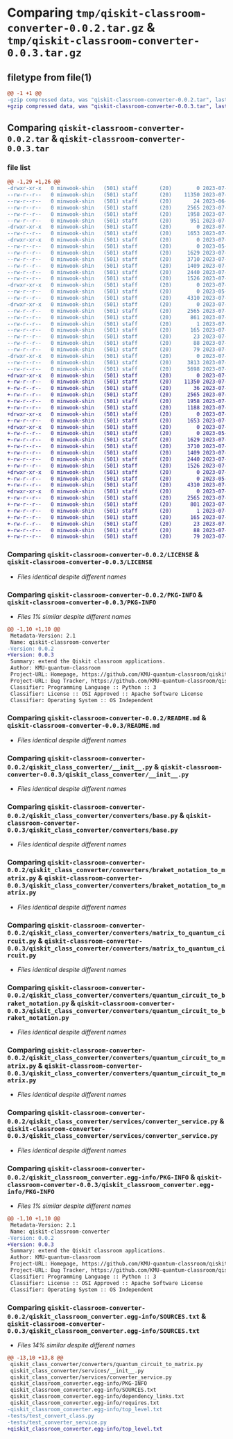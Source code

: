 # Comparing `tmp/qiskit-classroom-converter-0.0.2.tar.gz` & `tmp/qiskit-classroom-converter-0.0.3.tar.gz`

## filetype from file(1)

```diff
@@ -1 +1 @@
-gzip compressed data, was "qiskit-classroom-converter-0.0.2.tar", last modified: Sun Jul 30 00:20:44 2023, max compression
+gzip compressed data, was "qiskit-classroom-converter-0.0.3.tar", last modified: Mon Jul 31 10:46:27 2023, max compression
```

## Comparing `qiskit-classroom-converter-0.0.2.tar` & `qiskit-classroom-converter-0.0.3.tar`

### file list

```diff
@@ -1,29 +1,26 @@
-drwxr-xr-x   0 minwook-shin   (501) staff       (20)        0 2023-07-30 00:20:44.058942 qiskit-classroom-converter-0.0.2/
--rw-r--r--   0 minwook-shin   (501) staff       (20)    11350 2023-07-28 05:38:56.000000 qiskit-classroom-converter-0.0.2/LICENSE
--rw-r--r--   0 minwook-shin   (501) staff       (20)       24 2023-06-25 02:07:36.000000 qiskit-classroom-converter-0.0.2/MANIFEST.in
--rw-r--r--   0 minwook-shin   (501) staff       (20)     2565 2023-07-30 00:20:44.059136 qiskit-classroom-converter-0.0.2/PKG-INFO
--rw-r--r--   0 minwook-shin   (501) staff       (20)     1958 2023-07-28 06:54:58.000000 qiskit-classroom-converter-0.0.2/README.md
--rw-r--r--   0 minwook-shin   (501) staff       (20)      951 2023-07-30 00:19:08.000000 qiskit-classroom-converter-0.0.2/pyproject.toml
-drwxr-xr-x   0 minwook-shin   (501) staff       (20)        0 2023-07-30 00:20:44.048997 qiskit-classroom-converter-0.0.2/qiskit_class_converter/
--rw-r--r--   0 minwook-shin   (501) staff       (20)     1653 2023-07-28 06:43:21.000000 qiskit-classroom-converter-0.0.2/qiskit_class_converter/__init__.py
-drwxr-xr-x   0 minwook-shin   (501) staff       (20)        0 2023-07-30 00:20:44.053207 qiskit-classroom-converter-0.0.2/qiskit_class_converter/converters/
--rw-r--r--   0 minwook-shin   (501) staff       (20)        0 2023-05-26 12:59:36.000000 qiskit-classroom-converter-0.0.2/qiskit_class_converter/converters/__init__.py
--rw-r--r--   0 minwook-shin   (501) staff       (20)     1629 2023-07-28 05:38:56.000000 qiskit-classroom-converter-0.0.2/qiskit_class_converter/converters/base.py
--rw-r--r--   0 minwook-shin   (501) staff       (20)     3710 2023-07-28 05:39:05.000000 qiskit-classroom-converter-0.0.2/qiskit_class_converter/converters/braket_notation_to_matrix.py
--rw-r--r--   0 minwook-shin   (501) staff       (20)     1409 2023-07-28 06:43:21.000000 qiskit-classroom-converter-0.0.2/qiskit_class_converter/converters/matrix_to_quantum_circuit.py
--rw-r--r--   0 minwook-shin   (501) staff       (20)     2440 2023-07-28 05:38:56.000000 qiskit-classroom-converter-0.0.2/qiskit_class_converter/converters/quantum_circuit_to_braket_notation.py
--rw-r--r--   0 minwook-shin   (501) staff       (20)     1526 2023-07-28 05:38:56.000000 qiskit-classroom-converter-0.0.2/qiskit_class_converter/converters/quantum_circuit_to_matrix.py
-drwxr-xr-x   0 minwook-shin   (501) staff       (20)        0 2023-07-30 00:20:44.054452 qiskit-classroom-converter-0.0.2/qiskit_class_converter/services/
--rw-r--r--   0 minwook-shin   (501) staff       (20)        0 2023-05-26 12:59:36.000000 qiskit-classroom-converter-0.0.2/qiskit_class_converter/services/__init__.py
--rw-r--r--   0 minwook-shin   (501) staff       (20)     4310 2023-07-28 06:43:21.000000 qiskit-classroom-converter-0.0.2/qiskit_class_converter/services/converter_service.py
-drwxr-xr-x   0 minwook-shin   (501) staff       (20)        0 2023-07-30 00:20:44.057050 qiskit-classroom-converter-0.0.2/qiskit_classroom_converter.egg-info/
--rw-r--r--   0 minwook-shin   (501) staff       (20)     2565 2023-07-30 00:20:44.000000 qiskit-classroom-converter-0.0.2/qiskit_classroom_converter.egg-info/PKG-INFO
--rw-r--r--   0 minwook-shin   (501) staff       (20)      861 2023-07-30 00:20:44.000000 qiskit-classroom-converter-0.0.2/qiskit_classroom_converter.egg-info/SOURCES.txt
--rw-r--r--   0 minwook-shin   (501) staff       (20)        1 2023-07-30 00:20:44.000000 qiskit-classroom-converter-0.0.2/qiskit_classroom_converter.egg-info/dependency_links.txt
--rw-r--r--   0 minwook-shin   (501) staff       (20)      165 2023-07-30 00:20:44.000000 qiskit-classroom-converter-0.0.2/qiskit_classroom_converter.egg-info/requires.txt
--rw-r--r--   0 minwook-shin   (501) staff       (20)       23 2023-07-30 00:20:44.000000 qiskit-classroom-converter-0.0.2/qiskit_classroom_converter.egg-info/top_level.txt
--rw-r--r--   0 minwook-shin   (501) staff       (20)       88 2023-07-30 00:19:08.000000 qiskit-classroom-converter-0.0.2/requirements.txt
--rw-r--r--   0 minwook-shin   (501) staff       (20)       79 2023-07-30 00:20:44.059740 qiskit-classroom-converter-0.0.2/setup.cfg
-drwxr-xr-x   0 minwook-shin   (501) staff       (20)        0 2023-07-30 00:20:44.058252 qiskit-classroom-converter-0.0.2/tests/
--rw-r--r--   0 minwook-shin   (501) staff       (20)     3813 2023-07-28 06:43:21.000000 qiskit-classroom-converter-0.0.2/tests/test_convert_class.py
--rw-r--r--   0 minwook-shin   (501) staff       (20)     5698 2023-07-28 06:03:19.000000 qiskit-classroom-converter-0.0.2/tests/test_converter_service.py
+drwxr-xr-x   0 minwook-shin   (501) staff       (20)        0 2023-07-31 10:46:27.009857 qiskit-classroom-converter-0.0.3/
+-rw-r--r--   0 minwook-shin   (501) staff       (20)    11350 2023-07-28 05:38:56.000000 qiskit-classroom-converter-0.0.3/LICENSE
+-rw-r--r--   0 minwook-shin   (501) staff       (20)       36 2023-07-31 10:43:34.000000 qiskit-classroom-converter-0.0.3/MANIFEST.in
+-rw-r--r--   0 minwook-shin   (501) staff       (20)     2565 2023-07-31 10:46:27.010008 qiskit-classroom-converter-0.0.3/PKG-INFO
+-rw-r--r--   0 minwook-shin   (501) staff       (20)     1958 2023-07-28 06:54:58.000000 qiskit-classroom-converter-0.0.3/README.md
+-rw-r--r--   0 minwook-shin   (501) staff       (20)     1188 2023-07-31 10:43:34.000000 qiskit-classroom-converter-0.0.3/pyproject.toml
+drwxr-xr-x   0 minwook-shin   (501) staff       (20)        0 2023-07-31 10:46:27.002976 qiskit-classroom-converter-0.0.3/qiskit_class_converter/
+-rw-r--r--   0 minwook-shin   (501) staff       (20)     1653 2023-07-28 06:43:21.000000 qiskit-classroom-converter-0.0.3/qiskit_class_converter/__init__.py
+drwxr-xr-x   0 minwook-shin   (501) staff       (20)        0 2023-07-31 10:46:27.006780 qiskit-classroom-converter-0.0.3/qiskit_class_converter/converters/
+-rw-r--r--   0 minwook-shin   (501) staff       (20)        0 2023-05-26 12:59:36.000000 qiskit-classroom-converter-0.0.3/qiskit_class_converter/converters/__init__.py
+-rw-r--r--   0 minwook-shin   (501) staff       (20)     1629 2023-07-28 05:38:56.000000 qiskit-classroom-converter-0.0.3/qiskit_class_converter/converters/base.py
+-rw-r--r--   0 minwook-shin   (501) staff       (20)     3710 2023-07-28 05:39:05.000000 qiskit-classroom-converter-0.0.3/qiskit_class_converter/converters/braket_notation_to_matrix.py
+-rw-r--r--   0 minwook-shin   (501) staff       (20)     1409 2023-07-28 06:43:21.000000 qiskit-classroom-converter-0.0.3/qiskit_class_converter/converters/matrix_to_quantum_circuit.py
+-rw-r--r--   0 minwook-shin   (501) staff       (20)     2440 2023-07-28 05:38:56.000000 qiskit-classroom-converter-0.0.3/qiskit_class_converter/converters/quantum_circuit_to_braket_notation.py
+-rw-r--r--   0 minwook-shin   (501) staff       (20)     1526 2023-07-28 05:38:56.000000 qiskit-classroom-converter-0.0.3/qiskit_class_converter/converters/quantum_circuit_to_matrix.py
+drwxr-xr-x   0 minwook-shin   (501) staff       (20)        0 2023-07-31 10:46:27.007692 qiskit-classroom-converter-0.0.3/qiskit_class_converter/services/
+-rw-r--r--   0 minwook-shin   (501) staff       (20)        0 2023-05-26 12:59:36.000000 qiskit-classroom-converter-0.0.3/qiskit_class_converter/services/__init__.py
+-rw-r--r--   0 minwook-shin   (501) staff       (20)     4310 2023-07-28 06:43:21.000000 qiskit-classroom-converter-0.0.3/qiskit_class_converter/services/converter_service.py
+drwxr-xr-x   0 minwook-shin   (501) staff       (20)        0 2023-07-31 10:46:27.009588 qiskit-classroom-converter-0.0.3/qiskit_classroom_converter.egg-info/
+-rw-r--r--   0 minwook-shin   (501) staff       (20)     2565 2023-07-31 10:46:26.000000 qiskit-classroom-converter-0.0.3/qiskit_classroom_converter.egg-info/PKG-INFO
+-rw-r--r--   0 minwook-shin   (501) staff       (20)      801 2023-07-31 10:46:26.000000 qiskit-classroom-converter-0.0.3/qiskit_classroom_converter.egg-info/SOURCES.txt
+-rw-r--r--   0 minwook-shin   (501) staff       (20)        1 2023-07-31 10:46:26.000000 qiskit-classroom-converter-0.0.3/qiskit_classroom_converter.egg-info/dependency_links.txt
+-rw-r--r--   0 minwook-shin   (501) staff       (20)      165 2023-07-31 10:46:26.000000 qiskit-classroom-converter-0.0.3/qiskit_classroom_converter.egg-info/requires.txt
+-rw-r--r--   0 minwook-shin   (501) staff       (20)       23 2023-07-31 10:46:26.000000 qiskit-classroom-converter-0.0.3/qiskit_classroom_converter.egg-info/top_level.txt
+-rw-r--r--   0 minwook-shin   (501) staff       (20)       88 2023-07-30 00:19:08.000000 qiskit-classroom-converter-0.0.3/requirements.txt
+-rw-r--r--   0 minwook-shin   (501) staff       (20)       79 2023-07-31 10:46:27.010441 qiskit-classroom-converter-0.0.3/setup.cfg
```

### Comparing `qiskit-classroom-converter-0.0.2/LICENSE` & `qiskit-classroom-converter-0.0.3/LICENSE`

 * *Files identical despite different names*

### Comparing `qiskit-classroom-converter-0.0.2/PKG-INFO` & `qiskit-classroom-converter-0.0.3/PKG-INFO`

 * *Files 1% similar despite different names*

```diff
@@ -1,10 +1,10 @@
 Metadata-Version: 2.1
 Name: qiskit-classroom-converter
-Version: 0.0.2
+Version: 0.0.3
 Summary: extend the Qiskit classroom applications.
 Author: KMU-quantum-classroom
 Project-URL: Homepage, https://github.com/KMU-quantum-classroom/qiskit-classroom-converter
 Project-URL: Bug Tracker, https://github.com/KMU-quantum-classroom/qiskit-classroom-converter/issues
 Classifier: Programming Language :: Python :: 3
 Classifier: License :: OSI Approved :: Apache Software License
 Classifier: Operating System :: OS Independent
```

### Comparing `qiskit-classroom-converter-0.0.2/README.md` & `qiskit-classroom-converter-0.0.3/README.md`

 * *Files identical despite different names*

### Comparing `qiskit-classroom-converter-0.0.2/qiskit_class_converter/__init__.py` & `qiskit-classroom-converter-0.0.3/qiskit_class_converter/__init__.py`

 * *Files identical despite different names*

### Comparing `qiskit-classroom-converter-0.0.2/qiskit_class_converter/converters/base.py` & `qiskit-classroom-converter-0.0.3/qiskit_class_converter/converters/base.py`

 * *Files identical despite different names*

### Comparing `qiskit-classroom-converter-0.0.2/qiskit_class_converter/converters/braket_notation_to_matrix.py` & `qiskit-classroom-converter-0.0.3/qiskit_class_converter/converters/braket_notation_to_matrix.py`

 * *Files identical despite different names*

### Comparing `qiskit-classroom-converter-0.0.2/qiskit_class_converter/converters/matrix_to_quantum_circuit.py` & `qiskit-classroom-converter-0.0.3/qiskit_class_converter/converters/matrix_to_quantum_circuit.py`

 * *Files identical despite different names*

### Comparing `qiskit-classroom-converter-0.0.2/qiskit_class_converter/converters/quantum_circuit_to_braket_notation.py` & `qiskit-classroom-converter-0.0.3/qiskit_class_converter/converters/quantum_circuit_to_braket_notation.py`

 * *Files identical despite different names*

### Comparing `qiskit-classroom-converter-0.0.2/qiskit_class_converter/converters/quantum_circuit_to_matrix.py` & `qiskit-classroom-converter-0.0.3/qiskit_class_converter/converters/quantum_circuit_to_matrix.py`

 * *Files identical despite different names*

### Comparing `qiskit-classroom-converter-0.0.2/qiskit_class_converter/services/converter_service.py` & `qiskit-classroom-converter-0.0.3/qiskit_class_converter/services/converter_service.py`

 * *Files identical despite different names*

### Comparing `qiskit-classroom-converter-0.0.2/qiskit_classroom_converter.egg-info/PKG-INFO` & `qiskit-classroom-converter-0.0.3/qiskit_classroom_converter.egg-info/PKG-INFO`

 * *Files 1% similar despite different names*

```diff
@@ -1,10 +1,10 @@
 Metadata-Version: 2.1
 Name: qiskit-classroom-converter
-Version: 0.0.2
+Version: 0.0.3
 Summary: extend the Qiskit classroom applications.
 Author: KMU-quantum-classroom
 Project-URL: Homepage, https://github.com/KMU-quantum-classroom/qiskit-classroom-converter
 Project-URL: Bug Tracker, https://github.com/KMU-quantum-classroom/qiskit-classroom-converter/issues
 Classifier: Programming Language :: Python :: 3
 Classifier: License :: OSI Approved :: Apache Software License
 Classifier: Operating System :: OS Independent
```

### Comparing `qiskit-classroom-converter-0.0.2/qiskit_classroom_converter.egg-info/SOURCES.txt` & `qiskit-classroom-converter-0.0.3/qiskit_classroom_converter.egg-info/SOURCES.txt`

 * *Files 14% similar despite different names*

```diff
@@ -13,10 +13,8 @@
 qiskit_class_converter/converters/quantum_circuit_to_matrix.py
 qiskit_class_converter/services/__init__.py
 qiskit_class_converter/services/converter_service.py
 qiskit_classroom_converter.egg-info/PKG-INFO
 qiskit_classroom_converter.egg-info/SOURCES.txt
 qiskit_classroom_converter.egg-info/dependency_links.txt
 qiskit_classroom_converter.egg-info/requires.txt
-qiskit_classroom_converter.egg-info/top_level.txt
-tests/test_convert_class.py
-tests/test_converter_service.py
+qiskit_classroom_converter.egg-info/top_level.txt
```

